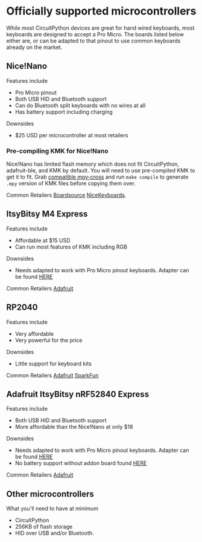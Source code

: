 # Officially supported microcontrollers
While most CircuitPython devices are great for hand wired keyboards, most
keyboards are designed to accept a Pro Micro. The boards listed below either 
are, or can be adapted to that pinout to use common keyboards already on the market.

## Nice!Nano
Features include
- Pro Micro pinout
- Both USB HID and Bluetooth support
- Can do Bluetooth split keyboards with no wires at all
- Has battery support including charging

Downsides
- $25 USD per microcontroller at most retailers

### Pre-compiling KMK for Nice!Nano
Nice!Nano has limited flash memory which does not fit CircuitPython, adafruit-ble, and KMK by default. You will need to use pre-compiled KMK to get it to fit. Grab [compatible mpy-cross](https://adafruit-circuit-python.s3.amazonaws.com/index.html?prefix=bin/mpy-cross/) and run `make compile` to generate `.mpy` version of KMK files before copying them over. 


Common Retailers
[Boardsource](https://boardsource.xyz/store/5f4a1733bbaa5c635b83ed67)
[NiceKeyboards](https://nicekeyboards.com/collections/group-buy/products/nice-nano-v1-0).

## ItsyBitsy M4 Express
Features include
- Affordable at $15 USD
- Can run most features of KMK including RGB

Downsides
- Needs adapted to work with Pro Micro pinout keyboards. Adapter can be found 
[HERE](https://github.com/KMKfw/kmk_firmware/tree/master/hardware)

Common Retailers
[Adafruit](https://www.adafruit.com/product/3800)

## RP2040
Features include
- Very affordable
- Very powerful for the price

Downsides
- Little support for keyboard kits

Common Retailers
[Adafruit](https://www.adafruit.com/pico?src=raspberrypi)
[SparkFun](https://www.sparkfun.com/products/17829?src=raspberrypi)

## Adafruit ItsyBitsy nRF52840 Express
Features include
- Both USB HID and Bluetooth support
- More affordable than the Nice!Nano at only $18

Downsides
- Needs adapted to work with Pro Micro pinout keyboards. Adapter can be found
[HERE](https://github.com/KMKfw/kmk_firmware/tree/master/hardware)
- No battery support without addon board found 
[HERE](https://www.adafruit.com/product/2124) 

Common Retailers
[Adafruit](https://www.adafruit.com/product/4481)

## Other microcontrollers
What you'll need to have at minimum
- CircuitPython
- 256KB of flash storage
- HID over USB and/or Bluetooth.
